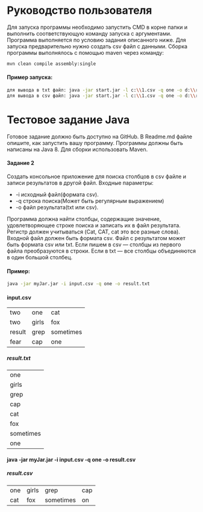 # Руководство пользователя
Для запуска программы необходимо запустить CMD в корне папки и выполнить соответствующую команду запуска с аргументами. Программа выполняется по условию задания описанного ниже. 
Для запуска предварительно нужно создать csv файл с данными. 
Сборка программы выполнялось с помощью maven через команду:
```sh
mvn clean compile assembly:single
```
#### Пример запуска:
```sh
для вывода в txt файл: java -jar start.jar -l c:\\1.csv -q one -o d:\\result.txt
для вывода в csv файл: java -jar start.jar -l c:\\1.csv -q one -o d:\\result.csv
```
# Тестовое задание Java
Готовое задание должно быть доступно на GitHub. В Readme.md файле опишите, как запустить вашу программу.
Программы должны быть написаны на Java 8. Для сборки использовать Maven.
#### Задание 2
Создать консольное приложение для поиска столбцов в csv файле и записи результатов в другой файл.
Входные параметры:
- -i исходный файл(формата csv).
- -q строка поиска(Может быть регулярным выражением)
- -o файл результата(txt или csv).

Программа должна найти столбцы, содержащие значение, удовлетворяющее строке поиска и записать их в файл результата.
Регистр должен учитываться (Cat, CAT, cat это все разные слова).
Входной файл должен быть формата csv. Файл с результатом может быть формата csv или txt. Если пишем в csv — столбцы из первого файла преобразуются в строки. Если в txt — все столбцы объединяются в один большой столбец.
#### Пример:

```sh
java -jar myJar.jar -i input.csv -q one -o result.txt 
```
#### input.csv
|  || |
| ------ | ------ | ------ |
| two | one | cat |
| two | girls | fox |
| result | grep | sometimes |
| fear | cap | one |

##### result.txt

||
|------|
| one | 
| girls |
| grep |
| cap |
| cat |
| fox |
| sometimes |
| one |


#### java -jar myJar.jar -i input.csv -q one -o result.csv
##### result.csv
|||||
|-|-|-|-|
| one | girls | grep | cap |
| cat | fox | sometimes|  on| 



